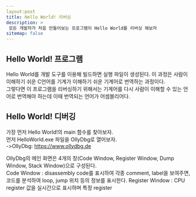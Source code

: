 ```yaml
---
layout:post
title: Hello World! 리버싱
description: >
 모든 개발자가 처음 만들어보는 프로그램이 Hello World를 리버싱 해보자
sitemap: false
---
```


## Hello World! 프로그램

Hello World를 개발 도구를 이용해 빌드하면 실행 파일이 생성된다. 이 과정은 사람이 이해하기 쉬운 C언어를 기계가 이해하기 쉬운 기계어로 번역하는 과정이다. <br>
그렇다면 이 프로그램을 리버싱하기 위해서는 기계어를 다시 사람이 이해할 수 있는 언어로 번역해야 하는데 이때 번역되는 언어가 어셈블리어다.

## Hello World! 디버깅

가장 먼저 Hello World!의 main 함수를 찾아보자.<br>
먼저 HelloWorld.exe 파일을 OllyDbg로 열어보자.<br>
->OllyDbg: <https://www.ollydbg.de>

OllyDbg의 메인 화면은 4개의 창(Code Window, Register Window, Dump Window, Stack Window)으로 구성된다.<br>
Code Window : disassembly code를 표시하여 각종 comment, label을 보여주면, 코드를 분석하여 loop, jump 위치 등의 정보를 표시한다.
Register Window : CPU register 값을 실시간으로 표시하며 특정 register